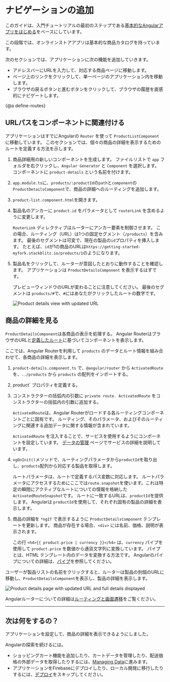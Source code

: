 # ナビゲーションの追加

このガイドは、入門チュートリアルの最初のステップである[基本的なAngularアプリをはじめる](start "Get started with a basic Angular app")をベースにしています。

この段階では、オンラインストアアプリは基本的な商品カタログを持っています。

次のセクションでは、アプリケーションに次の機能を追加していきます。

* アドレスバーにURLを入力して、対応する商品ページに移動します。
* ページ上のリンクをクリックして、単一ページのアプリケーション内を移動します。
* ブラウザの戻るボタンと進むボタンをクリックして、ブラウザの履歴を直感的にナビゲートします。

{@a define-routes}

## URLパスをコンポーネントに関連付ける

アプリケーションはすでにAngularの `Router` を使って `ProductListComponent` に移動しています。
このセクションでは、個々の商品の詳細を表示するためのルートを定義する方法を示します。

1. 商品詳細用の新しいコンポーネントを生成します。
    ファイルリストで `app` フォルダを右クリックし、`Angular Generator` と `Component` を選択します。
    コンポーネントに `product-details` という名前を付けます。

1. `app.module.ts`に、`products/:productId`の`path`と`component`の`ProductDetailsComponent`で、商品の詳細へのルーティングを追加します。

    <code-example header="src/app/app.module.ts" path="getting-started/src/app/app.module.ts" region="product-details-route">
    </code-example>

1. `product-list.component.html`を開きます。

1. 製品名のアンカーに `product.id` をパラメータとして `routerLink` を含めるように変更します。

    <code-example header="src/app/product-list/product-list.component.html" path="getting-started/src/app/product-list/product-list.component.html" region="router-link">
    </code-example>

    `RouterLink` ディレクティブはルーターにアンカー要素を制御させます。 
    この場合、ルーティング（URL）は1つの固定セグメント（`/products`）を含みます。
    最後のセグメントは可変で、現在の製品の`id`プロパティを挿入します。 
    たとえば、`id`が1の商品のURLは`https://getting-started-myfork.stackblitz.io/products/1`のようになります。

1. 製品名をクリックして、ルーターが意図したとおりに動作することを確認します。
    アプリケーションは `ProductDetailsComponent` を表示するはずです。

    プレビューウィンドウのURLが変わることに注意してください。 
    最後のセグメントは `products/#`で、`#`にはあなたがクリックしたルートの数字です。

    <div class="lightbox">
      <img src="generated/images/guide/start/product-details-works.png" alt="Product details view with updated URL">
    </div>

## 商品の詳細を見る

`ProductDetailsComponent`は各商品の表示を処理する。
Angular RouterはブラウザのURLと[定義したルート](#define-routes)に基づいてコンポーネントを表示します。

ここでは、Angular Routerを利用して `products` のデータとルート情報を組み合わせて、各商品の詳細を表示します。

1. `product-details.component.ts` で、`@angular/router` から `ActivatedRoute` を、`../products` から `products` の配列をインポートする。

    <code-example header="src/app/product-details/product-details.component.ts" path="getting-started/src/app/product-details/product-details.component.1.ts" region="imports">
    </code-example>

1. product` プロパティを定義する。

    <code-example header="src/app/product-details/product-details.component.ts" path="getting-started/src/app/product-details/product-details.component.1.ts" region="product-prop">
    </code-example>

1. コンストラクターの括弧内の引数に `private route. ActivatedRoute` をコンストラクターの括弧内の引数に追加する。

    <code-example header="src/app/product-details/product-details.component.ts" path="getting-started/src/app/product-details/product-details.component.1.ts" region="props-methods">
    </code-example>

    `ActivatedRoute`は、Angular Routerがロードする各ルーティングコンポーネントごとに固有です。
    ルーティング、そのパラメータ、およびそのルーティングに関連する追加データに関する情報が含まれています。

    `ActivatedRoute` を注入することで、サービスを使用するようにコンポーネントを設定しています。
    [データの管理](start/start-data "Try it: Managing Data") ページでサービスの詳細を説明しています。

1. `ngOnInit()`メソッドで、ルーティングパラメータから`productId`を取り出し、`products`配列から対応する製品を取得します。

    <code-example path="getting-started/src/app/product-details/product-details.component.1.ts" header="src/app/product-details/product-details.component.ts" region="get-product">
    </code-example>

    ルートパラメータは、ルートで定義するパス変数に対応します。
    ルートパラメータにアクセスするためにここでは`route.snapshot`を使います。これは特定の瞬間にアクティブなルートについての情報を格納した`ActivatedRouteSnapshot`です。
    ルートに一致するURLは、`productId`を提供します。 
    Angularは `productId`を使用して、それぞれ固有の製品の詳細を表示します。

1. 商品の詳細を `*ngIf` で表示するように `ProductDetailsComponent` テンプレートを更新します。
    商品が存在する場合、`<div>` には名前、価格、説明が表示されます。

    <code-example header="src/app/product-details/product-details.component.html" path="getting-started/src/app/product-details/product-details.component.html" region="details">
    </code-example>

    この行 `<h4>{{ product.price | currency }}</h4>` は、`currency` パイプを使用して `product.price` を数値から通貨文字列に変換しています。
    パイプとは、HTML テンプレート内のデータを変換する方法です。
    Angularのパイプについての詳細は、[パイプ](guide/pipes "Pipes")を参照してください。

ユーザーが製品リストの名前をクリックすると、ルーターは製品の別個のURLに移動し、`ProductDetailsComponent`を表示し、製品の詳細を表示します。

<div class="lightbox">
  <img src="generated/images/guide/start/product-details-routed.png" alt="Product details page with updated URL and full details displayed">
</div>

Angularルーターについての詳細は[ルーティングと画面遷移](guide/router "ルーティングと画面遷移ガイド")をご覧ください。

<hr />

## 次は何をするの？

アプリケーションを設定して、商品の詳細を表示できるようにしました。

Angularの探索を続けるには。

* ショッピングカート機能を追加したり、カートデータを管理したり、配送価格の外部データを取得したりするには、[Managing Data](start/start-data "Try it: Managing Data")に進みます。
* アプリケーションをFirebaseにデプロイしたり、ローカル開発に移行したりするには、[デプロイ](start/start-deployment "Try it: Deployment")をスキップしてください。
